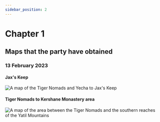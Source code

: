 ```yaml
---
sidebar_position: 2
---
```


# Chapter 1

## Maps that the party have obtained

### 13 February 2023

#### Jax's Keep

![A map of the Tiger Nomads and Yecha to Jax's Keep](https://res.cloudinary.com/colabottles/image/upload/v1676735272/images/jax-keep.jpg)

#### Tiger Nomads to Kershane Monastery area

![A map of the area between the Tiger Nomads and the southern reaches of the Yatil Mountains](https://res.cloudinary.com/colabottles/image/upload/v1680383807/images/Screenshot_2023-04-01_at_09.28.53_etfhg6.png)
